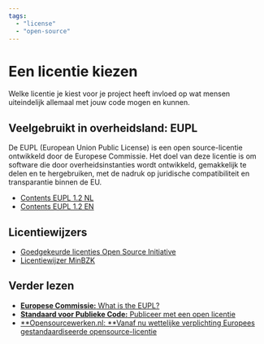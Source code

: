 ```yaml
---
tags:
  - "license"
  - "open-source"
---
```


# Een licentie kiezen

Welke licentie je kiest voor je project heeft invloed op wat mensen uiteindelijk allemaal met jouw code mogen en kunnen.

## Veelgebruikt in overheidsland: EUPL

De EUPL (European Union Public License) is een open source-licentie ontwikkeld door de Europese Commissie. Het doel van deze licentie is om software die door overheidsinstanties wordt ontwikkeld, gemakkelijk te delen en te hergebruiken, met de nadruk op juridische compatibiliteit en transparantie binnen de EU.

- [Contents EUPL 1.2 NL](https://interoperable-europe.ec.europa.eu/sites/default/files/inline-files/EUPL%20v1_2%20NL.txt)
- [Contents EUPL 1.2 EN](https://interoperable-europe.ec.europa.eu/sites/default/files/custom-page/attachment/2020-03/EUPL-1.2%20EN.txt)

## Licentiewijzers

- [Goedgekeurde licenties Open Source Initiative](https://opensource.org/licenses)
- [Licentiewijzer MinBZK](https://licentiewijzer.org/)

## Verder lezen

- [**Europese Commissie:** What is the EUPL?](https://commission.europa.eu/about/departments-and-executive-agencies/digital-services/open-source-strategy-history/european-union-public-licence_en)
- [**Standaard voor Publieke Code:** Publiceer met een open licentie](https://codefor.nl/community-translations-standard/nl/criteria/publish-with-an-open-license.html)
- [**Opensourcewerken.nl: **Vanaf nu wettelijke verplichting Europees gestandaardiseerde opensource-licentie](https://opensourcewerken.nl/blog/view/e07add3e-075e-47cd-ab08-63608b914514/vanaf-nu-wettelijke-verplichting-europees-gestandaardiseerde-opensourcelicentie)
